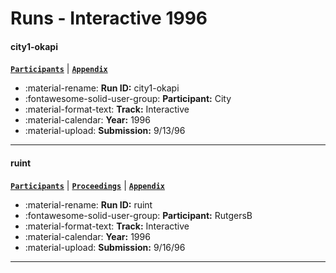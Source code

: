 # Runs - Interactive 1996 

#### city1-okapi 
[**`Participants`**](./participants.md#city) | [**`Appendix`**](https://trec.nist.gov/pubs/trec5/appendices/A/notebook.page.city.ps.gz) 

- :material-rename: **Run ID:** city1-okapi 
- :fontawesome-solid-user-group: **Participant:** City 
- :material-format-text: **Track:** Interactive 
- :material-calendar: **Year:** 1996 
- :material-upload: **Submission:** 9/13/96 

---
#### ruint 
[**`Participants`**](./participants.md#rutgersb) | [**`Proceedings`**](./proceedings.md#rutgers-interactive-track-at-trec-5) | [**`Appendix`**](https://trec.nist.gov/pubs/trec5/appendices/A/notebook.page.rutgers.ps.gz) 

- :material-rename: **Run ID:** ruint 
- :fontawesome-solid-user-group: **Participant:** RutgersB 
- :material-format-text: **Track:** Interactive 
- :material-calendar: **Year:** 1996 
- :material-upload: **Submission:** 9/16/96 

---
